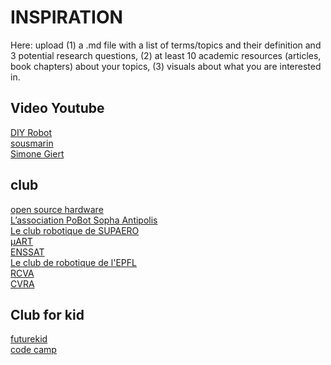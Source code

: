 # INSPIRATION

Here: upload (1) a .md file with a list of terms/topics and their definition and 3 potential research questions, (2) at least 10 academic resources (articles, book chapters) about your topics, (3) visuals about what you are interested in.

## Video Youtube 
[DIY Robot](https://www.youtube.com/watch?v=cmL3RQYGhXY) </br>
[sousmarin](https://www.youtube.com/watch?v=KLEH8RJsYgI) </br>
[Simone Giert](https://www.youtube.com/@simonegiertz) </br>

 ## club
 [open source hardware](https://www.oshwa.org) </br>
 [L’association PoBot Sopha Antipolis](https://pobot.org) </br>
 [Le club robotique de SUPAERO](https://www.isae-alumni.net/fr/groupe/club-robotique-2287) </br>
 [µART](http://u.art.free.fr) </br>
 [ENSSAT](http://robot.management.enssat.fr) </br>
 [Le club de robotique de l'EPFL](http://robopoly.epfl.ch) </br>
 [RCVA](https://www.rcva.fr) </br>
 [CVRA](http://www.cvra.ch) </br>

 ## Club for kid 

 [futurekid](https://futurekids.io/index/fr)</br> 
 [code camp](https://fr.codecampworld.ch) </br>







